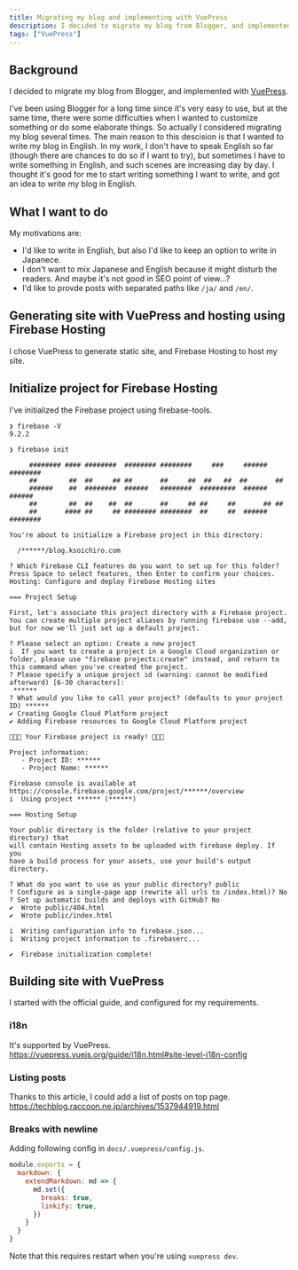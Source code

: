 ```yaml
---
title: Migrating my blog and implementing with VuePress
description: I decided to migrate my blog from Blogger, and implemented with VuePress.
tags: ["VuePress"]
---
```

## Background

I decided to migrate my blog from Blogger, and implemented with [VuePress](https://vuepress.vuejs.org/).

I've been using Blogger for a long time since it's very easy to use, but at the same time, there were some difficulties when I wanted to customize something or do some elaborate things.
So actually I considered migrating my blog several times.
The main reason to this descision is that I wanted to write my blog in English.
In my work, I don't have to speak English so far (though there are chances to do so if I want to try), but sometimes I have to write something in English, and such scenes are increasing day by day.
I thought it's good for me to start writing something I want to write, and got an idea to write my blog in English.

## What I want to do

My motivations are:

- I'd like to write in English, but also I'd like to keep an option to write in Japanece.
- I don't want to mix Japanese and English because it might disturb the readers. And maybe it's not good in SEO point of view...?
- I'd like to provde posts with separated paths like `/ja/` and `/en/`.

## Generating site with VuePress and hosting using Firebase Hosting

I chose VuePress to generate static site, and Firebase Hosting to host my site.

## Initialize project for Firebase Hosting

I've initialized the Firebase project using firebase-tools.

```
❯ firebase -V
9.2.2

❯ firebase init

     ######## #### ########  ######## ########     ###     ######  ########
     ##        ##  ##     ## ##       ##     ##  ##   ##  ##       ##
     ######    ##  ########  ######   ########  #########  ######  ######
     ##        ##  ##    ##  ##       ##     ## ##     ##       ## ##
     ##       #### ##     ## ######## ########  ##     ##  ######  ########

You're about to initialize a Firebase project in this directory:

  /******/blog.ksoichiro.com

? Which Firebase CLI features do you want to set up for this folder? Press Space to select features, then Enter to confirm your choices. Hosting: Configure and deploy Firebase Hosting sites

=== Project Setup

First, let's associate this project directory with a Firebase project.
You can create multiple project aliases by running firebase use --add,
but for now we'll just set up a default project.

? Please select an option: Create a new project
i  If you want to create a project in a Google Cloud organization or folder, please use "firebase projects:create" instead, and return to this command when you've created the project.
? Please specify a unique project id (warning: cannot be modified afterward) [6-30 characters]:
 ******
? What would you like to call your project? (defaults to your project ID) ******
✔ Creating Google Cloud Platform project
✔ Adding Firebase resources to Google Cloud Platform project

🎉🎉🎉 Your Firebase project is ready! 🎉🎉🎉

Project information:
   - Project ID: ******
   - Project Name: ******

Firebase console is available at
https://console.firebase.google.com/project/******/overview
i  Using project ****** (******)

=== Hosting Setup

Your public directory is the folder (relative to your project directory) that
will contain Hosting assets to be uploaded with firebase deploy. If you
have a build process for your assets, use your build's output directory.

? What do you want to use as your public directory? public
? Configure as a single-page app (rewrite all urls to /index.html)? No
? Set up automatic builds and deploys with GitHub? No
✔  Wrote public/404.html
✔  Wrote public/index.html

i  Writing configuration info to firebase.json...
i  Writing project information to .firebaserc...

✔  Firebase initialization complete!
```

## Building site with VuePress

I started with the official guide, and configured for my requirements.

### i18n

It's supported by VuePress.
https://vuepress.vuejs.org/guide/i18n.html#site-level-i18n-config

### Listing posts

Thanks to this article, I could add a list of posts on top page.
https://techblog.raccoon.ne.jp/archives/1537944919.html

### Breaks with newline

Adding following config in `docs/.vuepress/config.js`.

```javascript
module.exports = {
  markdown: {
    extendMarkdown: md => {
      md.set({
        breaks: true,
        linkify: true,
      })
    }
  }
}
```

Note that this requires restart when you're using `vuepress dev`.
